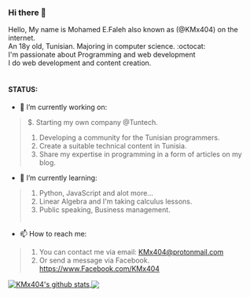 ### Hi there 👋

<!--
**KMx404/KMx404** is a ✨ _special_ ✨ repository because its `README.md` (this file) appears on your GitHub profile.

Here are some ideas to get you started:

- 🔭 I’m currently working on ...
- 🌱 I’m currently learning ...
- 👯 I’m looking to collaborate on ...
- 🤔 I’m looking for help with ...
- 💬 Ask me about ...
- 📫 How to reach me: ...
- 😄 Pronouns: ...
- ⚡ Fun fact: ...
-->
Hello, My name is Mohamed E.Faleh also known as (@KMx404) on the internet. <br />
An 18y old, Tunisian. Majoring in computer science. :octocat: <br />
I'm passionate about Programming and web development <br /> 
I do web development and content creation. <br />
<br /> 
#### STATUS: <br />
- 🔭 I’m currently working on: <br />
> $. Starting my own company @Tuntech. <br />
> 1. Developing a community for the Tunisian programmers. <br />
> 2. Create a suitable technical content in Tunisia. <br />
> 3. Share my expertise in programming in a form of articles on my blog. <br /> 

- 🌱 I’m currently learning: <br />
> 1. Python, JavaScript and alot more... <br />
> 2. Linear Algebra and I'm taking calculus lessons. <br /> 
> 3. Public speaking, Business management. <br /> <br />


- 📫 How to reach me: <br />
> 1. You can contact me via email: KMx404@protonmail.com <br />
> 2. Or send a message via Facebook. https://www.Facebook.com/KMx404 <br />

<a href="https://github.com/anuraghazra/github-readme-stats">
  <img align="center" src="https://github-readme-stats.vercel.app/api?username=KMx404&show_icons=true&include_all_commits=true" alt="KMx404's github stats" />
</a>
<a href="https://github.com/anuraghazra/github-readme-stats">
  <!-- Change the `github-readme-stats.anuraghazra1.vercel.app` to `github-readme-stats.vercel.app`  -->
  <img align="center" src="https://github-readme-stats.vercel.app/api/top-langs/?username=KMx404&layout=compact&theme=radical" />
</a>

